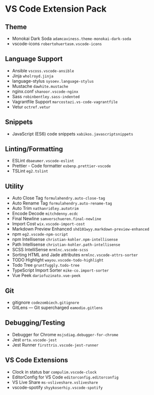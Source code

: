 # VS Code Extension Pack

## Theme
- Monokai Dark Soda `adamcaviness.theme-monokai-dark-soda`
- vscode-icons `robertohuertasm.vscode-icons`

## Language Support
- Ansible `vscoss.vscode-ansible`
- Jinja `wholroyd.jinja`
- language-stylus `sysoev.language-stylus`
- Mustache `dawhite.mustache`
- nginx.conf `shanoor.vscode-nginx`
- Sass `robinbentley.sass-indented`
- Vagrantfile Support `marcostazi.vs-code-vagrantfile`
- Vetur `octref.vetur`

## Snippets
- JavaScript (ES6) code snippets `xabikos.javascriptsnippets`

## Linting/Formatting
- ESLint `dbaeumer.vscode-eslint`
- Prettier - Code formatter `esbenp.prettier-vscode`
- TSLint `eg2.tslint`

## Utility
- Auto Close Tag `formulahendry.auto-close-tag`
- Auto Rename Tag `formulahendry.auto-rename-tag`
- Auto Trim `nathanridley.autotrim`
- Encode Decode `mitchdenny.ecdc`
- Final Newline `samverschueren.final-newline`
- Import Cost `wix.vscode-import-cost`
- Markdown Preview Enhanced `shd101wyy.markdown-preview-enhanced`
- npm `eg2.vscode-npm-script`
- npm Intellisense `christian-kohler.npm-intellisense`
- Path Intellisense `christian-kohler.path-intellisense`
- SCSS IntelliSense `mrmlnc.vscode-scss`
- Sorting HTML and Jade attributes `mrmlnc.vscode-attrs-sorter`
- TODO Highlight `wayou.vscode-todo-highlight`
- Todo Tree `gruntfuggly.todo-tree`
- TypeScript Import Sorter `mike-co.import-sorter`
- Vue Peek `dariofuzinato.vue-peek`

## Git
- gitignore `codezombiech.gitignore`
- GitLens — Git supercharged `eamodio.gitlens`

## Debugging/Testing
- Debugger for Chrome `msjsdiag.debugger-for-chrome`
- Jest `orta.vscode-jest`
- Jest Runner `firsttris.vscode-jest-runner`

## VS Code Extensions
- Clock in status bar `compulim.vscode-clock`
- EditorConfig for VS Code `editorconfig.editorconfig`
- VS Live Share `ms-vsliveshare.vsliveshare`
- vscode-spotify `shyykoserhiy.vscode-spotify`
